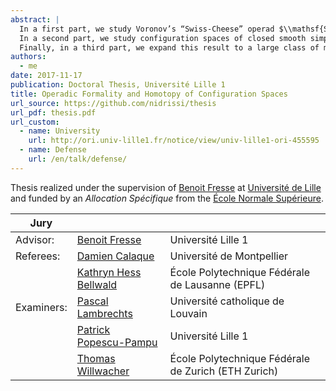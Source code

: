 ```yaml
---
abstract: |
  In a first part, we study Voronov’s “Swiss-Cheese” operad $\\mathsf{SC}\_2$, which governs the action of a $\\mathsf{D}\_2$-algebra on a $\\mathsf{D}\_1$-algebra. We build a model in groupoids of this operad and we describe algebras over this model in a manner similar to the classical description of algebras over $H_*(\mathsf{SC})$. We extend our model into a rational model which depends on a Drinfeld associator, and we compare this new model to the one that we would get if the operad $\\mathsf{SC}$ were formal.
  In a second part, we study configuration spaces of closed smooth simply connected manifolds. We prove over $\\mathbb{R}$ a conjecture of Lambrechts--Stanley which describes a mode of such configuration spaces, and we obtain as corollary their real homotopy invariance. Moreover, using Kontsevich’s proof of the formality of the operads $\\mathsf{D}\_n$, we obtain that this model is compatible with the action of the Fulton--MacPherson operad when the manifold is framed. This allows us to explicitly compute the factorization homology of such a manifold.
  Finally, in a third part, we expand this result to a large class of manifolds with boundary. We first use a chain-level Poincaré--Lefschetz duality result to compute the homology of the configuration spaces of these manifolds, then we reuse the methods of the second chapter to obtain our model, which is compatible with the action of the Swiss-Cheese operad $\\mathsf{SC}\_n$.
authors:
  - me
date: 2017-11-17
publication: Doctoral Thesis, Université Lille 1
title: Operadic Formality and Homotopy of Configuration Spaces
url_source: https://github.com/nidrissi/thesis
url_pdf: thesis.pdf
url_custom:
  - name: University
    url: http://ori.univ-lille1.fr/notice/view/univ-lille1-ori-455595
  - name: Defense
    url: /en/talk/defense/
---
```


Thesis realized under the supervision of [Benoit Fresse](https://math.univ-lille1.fr/~fresse/) at [Université de Lille](https://www.univ-lille.fr) and funded by an *Allocation Spécifique* from the [École Normale Supérieure](https://www.ens.fr).

<table class="table">
<thead>
<tr>
<th>Jury</th>
<th></th>
<th></th>
</tr>
</thead>

<tbody>
<tr>
<td>Advisor:</td>
<td><a href="https://math.univ-lille1.fr/~fresse/">Benoit Fresse</a></td>
<td>Université Lille 1</td>
</tr>

<tr>
<td>Referees:</td>
<td><a href="http://imag.umontpellier.fr/~calaque/">Damien Calaque</a></td>
<td>Université de Montpellier</td>
</tr>

<tr>
<td></td>
<td><a href="http://hessbellwald-lab.epfl.ch/HessBellwald">Kathryn Hess Bellwald</a></td>
<td>École Polytechnique Fédérale de Lausanne (EPFL)</td>
</tr>

<tr>
<td>Examiners:</td>
<td><a href="https://uclouvain.be/fr/repertoires/pascal.lambrechts">Pascal Lambrechts</a></td>
<td>Université catholique de Louvain</td>
</tr>

<tr>
<td></td>
<td><a href="http://math.univ-lille1.fr/~popescu/">Patrick Popescu-Pampu</a></td>
<td>Université Lille 1</td>
</tr>

<tr>
<td></td>
<td><a href="https://people.math.ethz.ch/~wilthoma/">Thomas Willwacher</a></td>
<td>École Polytechnique Fédérale de Zurich (ETH Zurich)</td>
</tr>
</tbody>
</table>
